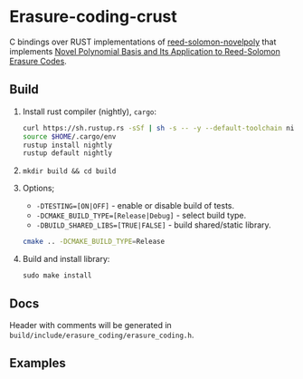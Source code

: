 # Erasure-coding-crust

C bindings over RUST implementations of [reed-solomon-novelpoly](https://github.com/paritytech/reed-solomon-novelpoly) that implements [Novel Polynomial Basis and Its Application to
Reed-Solomon Erasure Codes](https://www.citi.sinica.edu.tw/papers/whc/4454-F.pdf).

## Build

1. Install rust compiler (nightly), `cargo`:
    ```bash
    curl https://sh.rustup.rs -sSf | sh -s -- -y --default-toolchain nightly
    source $HOME/.cargo/env
    rustup install nightly
    rustup default nightly
    ```
2. `mkdir build && cd build`
3. Options;
   - `-DTESTING=[ON|OFF]` - enable or disable build of tests.
   - `-DCMAKE_BUILD_TYPE=[Release|Debug]` - select build type.
   - `-DBUILD_SHARED_LIBS=[TRUE|FALSE]` - build shared/static library. 
   
   ```bash
   cmake .. -DCMAKE_BUILD_TYPE=Release
   ```
4. Build and install library: 
   ```
   sudo make install
   ```

## Docs

Header with comments will be generated in `build/include/erasure_coding/erasure_coding.h`.

## Examples
